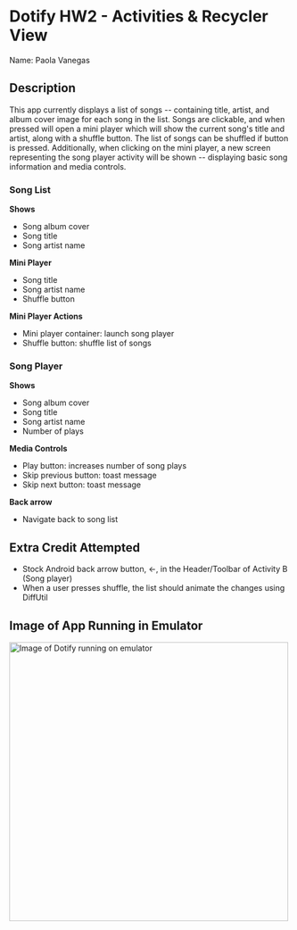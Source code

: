 # Dotify HW2 - Activities & Recycler View
Name: Paola Vanegas

## Description
This app currently displays a list of songs -- containing title, artist, and album cover image for each song in the list. Songs are clickable, and when pressed will open a mini player which will show the current song's title and artist, along with a shuffle button. The list of songs can be shuffled if button is pressed. Additionally, when clicking on the mini player, a new screen representing the song player activity will be shown -- displaying basic song information and media controls. 

### Song List
**Shows**
- Song album cover
- Song title 
- Song artist name

**Mini Player**
- Song title 
- Song artist name
- Shuffle button

**Mini Player Actions**
- Mini player container: launch song player 
- Shuffle button: shuffle list of songs

### Song Player
**Shows**
- Song album cover
- Song title 
- Song artist name
- Number of plays 

**Media Controls**
- Play button: increases number of song plays
- Skip previous button: toast message 
- Skip next button: toast message

**Back arrow**
- Navigate back to song list

## Extra Credit Attempted
- Stock Android back arrow button, ←, in the Header/Toolbar of Activity B (Song player)
- When a user presses shuffle, the list should animate the changes using DiffUtil

## Image of App Running in Emulator
<image alt="Image of Dotify running on emulator" src="./hw1Running.png" height="500" />
